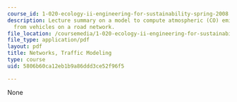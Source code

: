 ```yaml
---
course_id: 1-020-ecology-ii-engineering-for-sustainability-spring-2008
description: Lecture summary on a model to compute atmospheric (CO) emissions rates
  from vehicles on a road network.
file_location: /coursemedia/1-020-ecology-ii-engineering-for-sustainability-spring-2008/5806b60ca12eb1b9a86ddd3ce52f96f5_lec6_7.pdf
file_type: application/pdf
layout: pdf
title: Networks, Traffic Modeling
type: course
uid: 5806b60ca12eb1b9a86ddd3ce52f96f5

---
```

None